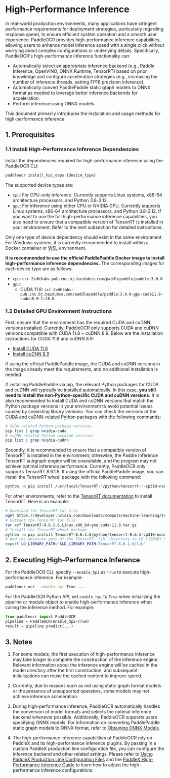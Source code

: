 # High-Performance Inference

In real-world production environments, many applications have stringent performance requirements for deployment strategies, particularly regarding response speed, to ensure efficient system operation and a smooth user experience. PaddleOCR provides high-performance inference capabilities, allowing users to enhance model inference speed with a single click without worrying about complex configurations or underlying details. Specifically, PaddleOCR's high-performance inference functionality can:

- Automatically select an appropriate inference backend (e.g., Paddle Inference, OpenVINO, ONNX Runtime, TensorRT) based on prior knowledge and configure acceleration strategies (e.g., increasing the number of inference threads, setting FP16 precision inference).
- Automatically convert PaddlePaddle static graph models to ONNX format as needed to leverage better inference backends for acceleration.
- Perform inference using ONNX models.

This document primarily introduces the installation and usage methods for high-performance inference.

## 1. Prerequisites

### 1.1 Install High-Performance Inference Dependencies

Install the dependencies required for high-performance inference using the PaddleOCR CLI:

```bash
paddleocr install_hpi_deps {device_type}
```

The supported device types are:

- `cpu`: For CPU-only inference. Currently supports Linux systems, x86-64 architecture processors, and Python 3.8-3.12.
- `gpu`: For inference using either CPU or NVIDIA GPU. Currently supports Linux systems, x86-64 architecture processors, and Python 3.8-3.12. If you want to use the full high-performance inference capabilities, you also need to ensure that a compatible version of TensorRT is installed in your environment. Refer to the next subsection for detailed instructions.

Only one type of device dependency should exist in the same environment. For Windows systems, it is currently recommended to install within a Docker container or [WSL](https://learn.microsoft.com/en-us/windows/wsl/install) environment.

**It is recommended to use the official PaddlePaddle Docker image to install high-performance inference dependencies.** The corresponding images for each device type are as follows:

- `cpu`: `ccr-2vdh3abv-pub.cnc.bj.baidubce.com/paddlepaddle/paddle:3.0.0`
- `gpu`:
    - CUDA 11.8: `ccr-2vdh3abv-pub.cnc.bj.baidubce.com/paddlepaddle/paddle:3.0.0-gpu-cuda11.8-cudnn8.9-trt8.6`

### 1.2 Detailed GPU Environment Instructions

First, ensure that the environment has the required CUDA and cuDNN versions installed. Currently, PaddleOCR only supports CUDA and cuDNN versions compatible with CUDA 11.8 + cuDNN 8.9. Below are the installation instructions for CUDA 11.8 and cuDNN 8.9:

- [Install CUDA 11.8](https://developer.nvidia.com/cuda-11-8-0-download-archive)
- [Install cuDNN 8.9](https://docs.nvidia.com/deeplearning/cudnn/archives/cudnn-890/install-guide/index.html)

If using the official PaddlePaddle image, the CUDA and cuDNN versions in the image already meet the requirements, and no additional installation is needed.

If installing PaddlePaddle via pip, the relevant Python packages for CUDA and cuDNN will typically be installed automatically. In this case, **you still need to install the non-Python-specific CUDA and cuDNN versions.** It is also recommended to install CUDA and cuDNN versions that match the Python package versions in your environment to avoid potential issues caused by coexisting library versions. You can check the versions of the CUDA and cuDNN-related Python packages with the following commands:

```bash
# CUDA-related Python package versions
pip list | grep nvidia-cuda
# cuDNN-related Python package versions
pip list | grep nvidia-cudnn
```

Secondly, it is recommended to ensure that a compatible version of TensorRT is installed in the environment; otherwise, the Paddle Inference TensorRT subgraph engine will be unavailable, and the program may not achieve optimal inference performance. Currently, PaddleOCR only supports TensorRT 8.6.1.6. If using the official PaddlePaddle image, you can install the TensorRT wheel package with the following command:

```bash
python -m pip install /usr/local/TensorRT-*/python/tensorrt-*-cp310-none-linux_x86_64.whl
```

For other environments, refer to the [TensorRT documentation](https://docs.nvidia.com/deeplearning/tensorrt/archives/index.html) to install TensorRT. Here is an example:

```bash
# Download the TensorRT tar file
wget https://developer.nvidia.com/downloads/compute/machine-learning/tensorrt/secure/8.6.1/tars/TensorRT-8.6.1.6.Linux.x86_64-gnu.cuda-11.8.tar.gz
# Extract the TensorRT tar file
tar xvf TensorRT-8.6.1.6.Linux.x86_64-gnu.cuda-11.8.tar.gz
# Install the TensorRT wheel package
python -m pip install TensorRT-8.6.1.6/python/tensorrt-8.6.1-cp310-none-linux_x86_64.whl
# Add the absolute path of the TensorRT `lib` directory to LD_LIBRARY_PATH
export LD_LIBRARY_PATH="$LD_LIBRARY_PATH:TensorRT-8.6.1.6/lib"
```

## 2. Executing High-Performance Inference

For the PaddleOCR CLI, specify `--enable_hpi` as `True` to execute high-performance inference. For example:

```bash
paddleocr ocr --enable_hpi True ...
```

For the PaddleOCR Python API, set `enable_hpi` to `True` when initializing the pipeline or module object to enable high-performance inference when calling the inference method. For example:

```python
from paddleocr import PaddleOCR
pipeline = PaddleOCR(enable_hpi=True)
result = pipeline.predict(...)
```

## 3. Notes

1. For some models, the first execution of high-performance inference may take longer to complete the construction of the inference engine. Relevant information about the inference engine will be cached in the model directory after the first construction, and subsequent initializations can reuse the cached content to improve speed.

2. Currently, due to reasons such as not using static graph format models or the presence of unsupported operators, some models may not achieve inference acceleration.

3. During high-performance inference, PaddleOCR automatically handles the conversion of model formats and selects the optimal inference backend whenever possible. Additionally, PaddleOCR supports users specifying ONNX models. For information on converting PaddlePaddle static graph models to ONNX format, refer to [Obtaining ONNX Models](./obtaining_onnx_models.en.md).

4. The high-performance inference capabilities of PaddleOCR rely on PaddleX and its high-performance inference plugins. By passing in a custom PaddleX production line configuration file, you can configure the inference backend and other related settings. Please refer to [Using PaddleX Production Line Configuration Files](../paddleocr_and_paddlex.en.md#3-Using-PaddleX-Pipeline-Configuration-Files) and the [PaddleX High-Performance Inference Guide](https://paddlepaddle.github.io/PaddleX/latest/en/pipeline_deploy/high_performance_inference.html#22) to learn how to adjust the high-performance inference configurations.
